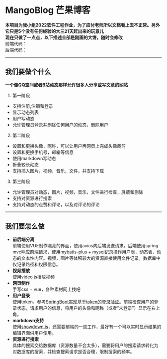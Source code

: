 # MangoBlog 芒果博客
**本项目为我小组2022软件工程作业，为了应付老师所以文档看上去不正常。另外它只是5个没有任何经验的大三21天赶出来的玩意儿**  
**现在只做了一点点，以下描述全部是刚画的大饼，随时会修改**  
前端代码：  
后端代码：
___
## 我们要做个什么
**一个像QQ空间或者B站动态那样允许很多人分享或写文章的网站**  

1. 第一阶段
+ 支持注册,注销和登录
+ 显示动态列表
+ 用户写动态
+ 允许管理员登录并删除任何用户的动态，删除用户
2. 第二阶段
+ 设置和更换头像，昵称，可以让用户再网页上完成头像裁剪
+ 设置和更换手机号，邮箱等信息
+ 使用markdown写动态
+ 折叠较长动态
+ 支持插入图片，视频，音乐，文件，并支持下载
3. 第三阶段
+ 允许管理员对动态，图片，视频，音乐，文件进行检查，屏蔽和删除
+ 支持对资源进行搜索
+ 支持对动态的点赞和评论，以及对评论的评论
___
## 我们要怎么做
+ **前后端分离**  
前端使用VUE制作漂亮的界面，使用axios向后端发送请求。后端使用spring mvc响应前端请求，使用mybatis-plus + mysql记录操作用户表，动态表，动态的文本性内容。视频，图片等体积较大的资源直接使用文件记录，数据库中仅记录路径和权限信息。
+ **视频播放**  
使用video js播放视频
+ **网页制作**  
手写css + vue，各种素材网上找吧
+ **用户登录**  
使用token，参考[SpringBoot实现基于token的登录验证](https://blog.csdn.net/qq_36816062/article/details/108631606)。前端检查用户的登录状态，请求用户的信息，将用户的头像和昵称（或者“未登录”）显示在右上角。
+ **markdown支持**  
使用[showdown.js](https://github.com/showdownjs/showdown)，还需要前端的一些工作，最好有一个可以实时显示结果的编辑界面供用户使用。
+ **资源进行搜索**  
具体的搜索交给数据库（资源数量不会太多），需要将用户的搜索请求转化为对数据库的搜索，并检查搜索请求是否合理，限制搜索的频率。






